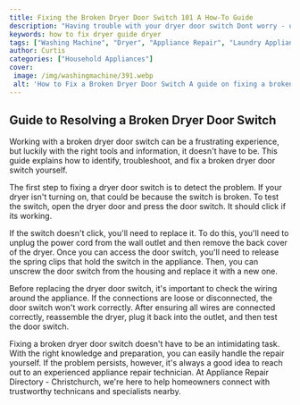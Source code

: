 ```yaml
---
title: Fixing the Broken Dryer Door Switch 101 A How-To Guide
description: "Having trouble with your dryer door switch Dont worry - understanding the problem and making the repair doesnt have to be difficult This blog post will give you the step-by-step rundown on how to fix it properly"
keywords: how to fix dryer guide dryer
tags: ["Washing Machine", "Dryer", "Appliance Repair", "Laundry Appliances", "Appliance Guide"]
author: Curtis
categories: ["Household Appliances"]
cover: 
 image: /img/washingmachine/391.webp
 alt: 'How to Fix a Broken Dryer Door Switch A guide on fixing a broken dryer door switch'
---
```

## Guide to Resolving a Broken Dryer Door Switch
Working with a broken dryer door switch can be a frustrating experience, but luckily with the right tools and information, it doesn't have to be. This guide explains how to identify, troubleshoot, and fix a broken dryer door switch yourself.

The first step to fixing a dryer door switch is to detect the problem. If your dryer isn't turning on, that could be because the switch is broken. To test the switch, open the dryer door and press the door switch. It should click if its working. 

If the switch doesn't click, you'll need to replace it. To do this, you'll need to unplug the power cord from the wall outlet and then remove the back cover of the dryer. Once you can access the door switch, you'll need to release the spring clips that hold the switch in the appliance. Then, you can unscrew the door switch from the housing and replace it with a new one.

Before replacing the dryer door switch, it's important to check the wiring around the appliance. If the connections are loose or disconnected, the door switch won't work correctly. After ensuring all wires are connected correctly, reassemble the dryer, plug it back into the outlet, and then test the door switch.

Fixing a broken dryer door switch doesn't have to be an intimidating task. With the right knowledge and preparation, you can easily handle the repair yourself. If the problem persists, however, it's always a good idea to reach out to an experienced appliance repair technician. At Appliance Repair Directory - Christchurch, we're here to help homeowners connect with trustworthy technicans and specialists nearby.
